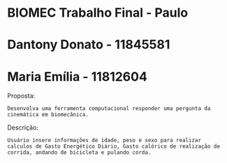 # BIOMEC Trabalho Final - Paulo
# Dantony Donato - 11845581
# Maria Emília - 11812604

Proposta:

	Desenvolva uma ferramenta computacional responder uma pergunta da cinemática em biomecânica.

Descrição:
	
	Usuário insere informações de idade, peso e sexo para realizar calculos de Gasto Energético Diário, Gasto calórico de realização de corrida, andando de bicicleta e pulando corda.
